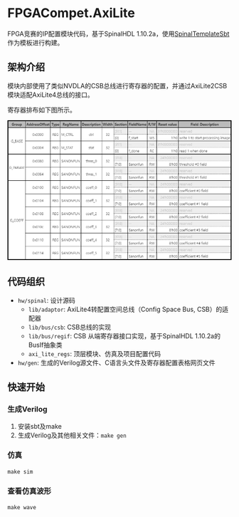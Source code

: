 # FPGACompet.AxiLite

FPGA竞赛的IP配置模块代码，基于SpinalHDL 1.10.2a，使用[SpinalTemplateSbt](https://github.com/SpinalHDL/SpinalTemplateSbt)作为模板进行构建。

## 架构介绍

模块内部使用了类似NVDLA的CSB总线进行寄存器的配置，并通过AxiLite2CSB模块适配AxiLite4总线的接口。

寄存器排布如下图所示。

![register interface](doc/regif.png)


## 代码组织

- `hw/spinal`: 设计源码
    - `lib/adaptor`: AxiLite4转配置空间总线（Config Space Bus, CSB）的适配器
    - `lib/bus/csb`: CSB总线的实现
    - `lib/bus/regif`: CSB 从端寄存器接口实现，基于SpinalHDL 1.10.2a的BusIf抽象类
    - `axi_lite_regs`: 顶层模块、仿真及项目配置代码
- `hw/gen`: 生成的Verilog源文件、C语言头文件及寄存器配置表格网页文件

## 快速开始

### 生成Verilog

1. 安装sbt及make
2. 生成Verilog及其他相关文件：`make gen`

### 仿真

`make sim`

### 查看仿真波形

`make wave`
